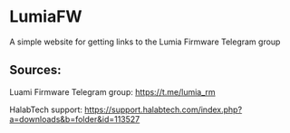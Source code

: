 # LumiaFW

A simple website for getting links to the Lumia Firmware Telegram group

## Sources:
Luami Firmware Telegram group: https://t.me/lumia_rm

HalabTech support: https://support.halabtech.com/index.php?a=downloads&b=folder&id=113527
